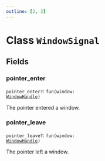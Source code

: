 ```yaml
---
outline: [2, 3]
---
```


# Class `WindowSignal`




## Fields

### pointer_enter <Badge type="danger" text="nullable" />

`pointer_enter?`: <code>fun(window: <a href="/classes/WindowHandle">WindowHandle</a>)</code>

The pointer entered a window.

### pointer_leave <Badge type="danger" text="nullable" />

`pointer_leave?`: <code>fun(window: <a href="/classes/WindowHandle">WindowHandle</a>)</code>

The pointer left a window.


